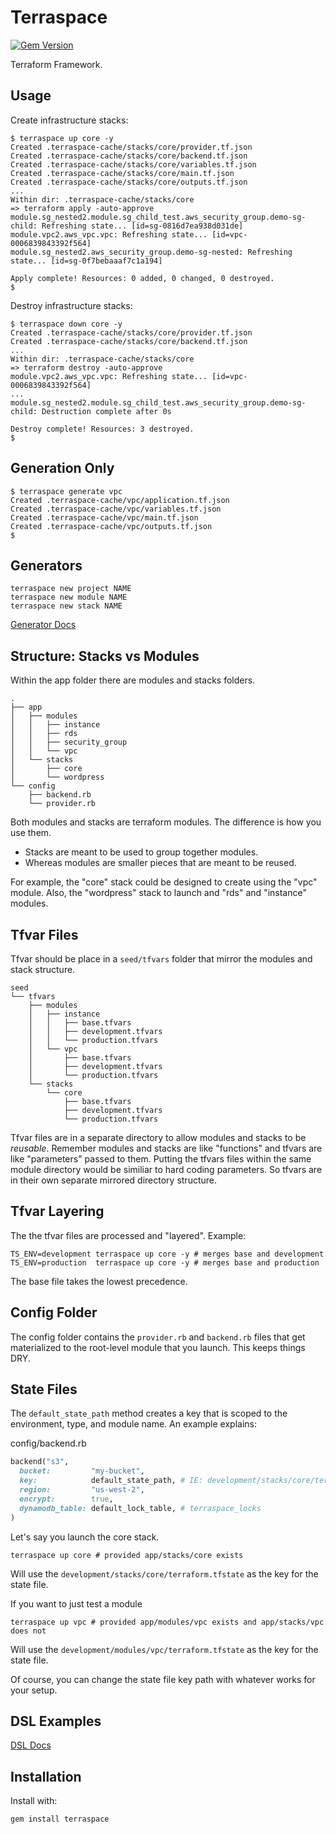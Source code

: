 # Terraspace

[![Gem Version](https://badge.fury.io/rb/terraspace.png)](http://badge.fury.io/rb/terraspace)

Terraform Framework.

## Usage

Create infrastructure stacks:

    $ terraspace up core -y
    Created .terraspace-cache/stacks/core/provider.tf.json
    Created .terraspace-cache/stacks/core/backend.tf.json
    Created .terraspace-cache/stacks/core/variables.tf.json
    Created .terraspace-cache/stacks/core/main.tf.json
    Created .terraspace-cache/stacks/core/outputs.tf.json
    ...
    Within dir: .terraspace-cache/stacks/core
    => terraform apply -auto-approve
    module.sg_nested2.module.sg_child_test.aws_security_group.demo-sg-child: Refreshing state... [id=sg-0816d7ea938d031de]
    module.vpc2.aws_vpc.vpc: Refreshing state... [id=vpc-0006839843392f564]
    module.sg_nested2.aws_security_group.demo-sg-nested: Refreshing state... [id=sg-0f7bebaaaf7c1a194]

    Apply complete! Resources: 0 added, 0 changed, 0 destroyed.
    $

Destroy infrastructure stacks:

    $ terraspace down core -y
    Created .terraspace-cache/stacks/core/provider.tf.json
    Created .terraspace-cache/stacks/core/backend.tf.json
    ...
    Within dir: .terraspace-cache/stacks/core
    => terraform destroy -auto-approve
    module.vpc2.aws_vpc.vpc: Refreshing state... [id=vpc-0006839843392f564]
    ...
    module.sg_nested2.module.sg_child_test.aws_security_group.demo-sg-child: Destruction complete after 0s

    Destroy complete! Resources: 3 destroyed.
    $

## Generation Only

    $ terraspace generate vpc
    Created .terraspace-cache/vpc/application.tf.json
    Created .terraspace-cache/vpc/variables.tf.json
    Created .terraspace-cache/vpc/main.tf.json
    Created .terraspace-cache/vpc/outputs.tf.json
    $

## Generators

    terraspace new project NAME
    terraspace new module NAME
    terraspace new stack NAME

[Generator Docs](generators.md)

## Structure: Stacks vs Modules

Within the app folder there are modules and stacks folders.

    .
    ├── app
    │   ├── modules
    │   │   ├── instance
    │   │   ├── rds
    │   │   ├── security_group
    │   │   └── vpc
    │   └── stacks
    │       ├── core
    │       └── wordpress
    └── config
        ├── backend.rb
        └── provider.rb

Both modules and stacks are terraform modules. The difference is how you use them.

* Stacks are meant to be used to group together modules.
* Whereas modules are smaller pieces that are meant to be reused.

For example, the "core" stack could be designed to create using the "vpc" module. Also, the "wordpress" stack to launch and "rds" and "instance" modules.

## Tfvar Files

Tfvar should be place in a `seed/tfvars` folder that mirror the modules and stack structure.

    seed
    └── tfvars
        ├── modules
        │   ├── instance
        │   │   ├── base.tfvars
        │   │   ├── development.tfvars
        │   │   └── production.tfvars
        │   └── vpc
        │       ├── base.tfvars
        │       ├── development.tfvars
        │       └── production.tfvars
        └── stacks
            └── core
                ├── base.tfvars
                ├── development.tfvars
                └── production.tfvars

Tfvar files are in a separate directory to allow modules and stacks to be *reusable*.  Remember modules and stacks are like "functions" and tfvars are like "parameters" passed to them. Putting the tfvars files within the same module directory would be similiar to hard coding parameters. So tfvars are in their own separate mirrored directory structure.

## Tfvar Layering

The the tfvar files are processed and "layered".  Example:

    TS_ENV=development terraspace up core -y # merges base and development
    TS_ENV=production  terraspace up core -y # merges base and production

The base file takes the lowest precedence.

## Config Folder

The config folder contains the `provider.rb` and `backend.rb` files that get materialized to the root-level module that you launch. This keeps things DRY.

## State Files

The `default_state_path` method creates a key that is scoped to the environment, type, and module name.  An example explains:

config/backend.rb

```ruby
backend("s3",
  bucket:         "my-bucket",
  key:            default_state_path, # IE: development/stacks/core/terraform.tfstate
  region:         "us-west-2",
  encrypt:        true,
  dynamodb_table: default_lock_table, # terraspace_locks
)
```

Let's say you launch the core stack.

    terraspace up core # provided app/stacks/core exists

Will use the `development/stacks/core/terraform.tfstate` as the key for the state file.

If you want to just test a module

    terraspace up vpc # provided app/modules/vpc exists and app/stacks/vpc does not

Will use the `development/modules/vpc/terraform.tfstate` as the key for the state file.

Of course, you can change the state file key path with whatever works for your setup.

## DSL Examples

[DSL Docs](dsl.md)

## Installation

Install with:

    gem install terraspace
